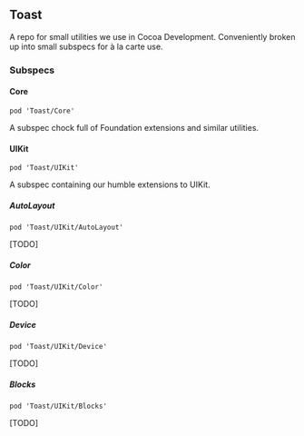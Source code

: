 ## Toast

A repo for small utilities we use in Cocoa Development. Conveniently broken up into small subspecs for à la carte use.

### Subspecs

#### Core

`pod 'Toast/Core'`

A subspec chock full of Foundation extensions and similar utilities.

#### UIKit

`pod 'Toast/UIKit'`

A subspec containing our humble extensions to UIKit.

##### AutoLayout

`pod 'Toast/UIKit/AutoLayout'`

[TODO]

##### Color

`pod 'Toast/UIKit/Color'`

[TODO]

##### Device

`pod 'Toast/UIKit/Device'`

[TODO]


##### Blocks

`pod 'Toast/UIKit/Blocks'`

[TODO]
